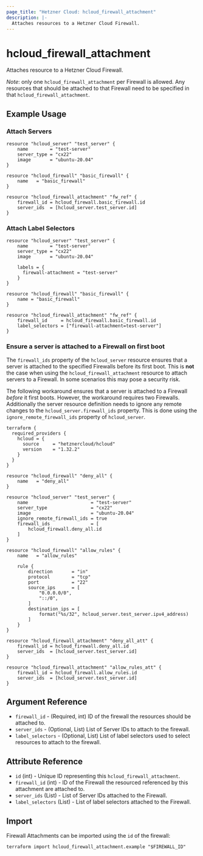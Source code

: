 ```yaml
---
page_title: "Hetzner Cloud: hcloud_firewall_attachment"
description: |-
  Attaches resources to a Hetzner Cloud Firewall.
---
```


# hcloud_firewall_attachment

Attaches resource to a Hetzner Cloud Firewall.

_Note_: only one `hcloud_firewall_attachment` per Firewall is allowed.
Any resources that should be attached to that Firewall need to be
specified in that `hcloud_firewall_attachment`.

## Example Usage

### Attach Servers

```hcl
resource "hcloud_server" "test_server" {
    name        = "test-server"
    server_type = "cx22"
    image       = "ubuntu-20.04"
}

resource "hcloud_firewall" "basic_firewall" {
    name   = "basic_firewall"
}

resource "hcloud_firewall_attachment" "fw_ref" {
    firewall_id = hcloud_firewall.basic_firewall.id
    server_ids  = [hcloud_server.test_server.id]
}
```

### Attach Label Selectors

```hcl
resource "hcloud_server" "test_server" {
    name        = "test-server"
    server_type = "cx22"
    image       = "ubuntu-20.04"

    labels = {
      firewall-attachment = "test-server"
    }
}

resource "hcloud_firewall" "basic_firewall" {
    name = "basic_firewall"
}

resource "hcloud_firewall_attachment" "fw_ref" {
    firewall_id     = hcloud_firewall.basic_firewall.id
    label_selectors = ["firewall-attachment=test-server"]
}
```

### Ensure a server is attached to a Firewall on first boot

The `firewall_ids` property of the `hcloud_server` resource ensures that
a server is attached to the specified Firewalls before its first boot.
This is **not** the case when using the `hcloud_firewall_attachment`
resource to attach servers to a Firewall. In some scenarios this may
pose a security risk.

The following workaround ensures that a server is attached to a Firewall
_before_ it first boots. However, the workaround requires two Firewalls.
Additionally the server resource definition needs to ignore any remote
changes to the `hcloud_server.firewall_ids` property. This is done using
the `ignore_remote_firewall_ids` property of `hcloud_server`.

```hcl
terraform {
  required_providers {
    hcloud = {
      source     = "hetznercloud/hcloud"
      version    = "1.32.2"
    }
  }
}

resource "hcloud_firewall" "deny_all" {
    name   = "deny_all"
}

resource "hcloud_server" "test_server" {
    name                       = "test-server"
    server_type                = "cx22"
    image                      = "ubuntu-20.04"
    ignore_remote_firewall_ids = true
    firewall_ids               = [
        hcloud_firewall.deny_all.id
    ]
}

resource "hcloud_firewall" "allow_rules" {
    name   = "allow_rules"

    rule {
        direction       = "in"
        protocol        = "tcp"
        port            = "22"
        source_ips      = [
            "0.0.0.0/0",
            "::/0",
        ]
        destination_ips = [
            format("%s/32", hcloud_server.test_server.ipv4_address)
        ]
    }
}

resource "hcloud_firewall_attachment" "deny_all_att" {
    firewall_id = hcloud_firewall.deny_all.id
    server_ids  = [hcloud_server.test_server.id]
}

resource "hcloud_firewall_attachment" "allow_rules_att" {
    firewall_id = hcloud_firewall.allow_rules.id
    server_ids  = [hcloud_server.test_server.id]
}
```

## Argument Reference

- `firewall_id` - (Required, int) ID of the firewall the resources
  should be attached to.
- `server_ids` - (Optional, List) List of Server IDs to attach to the
  firewall.
- `label_selectors` - (Optional, List) List of label selectors used to
  select resources to attach to the firewall.

## Attribute Reference

- `id` (int) - Unique ID representing this `hcloud_firewall_attachment`.
- `firewall_id` (int) - ID of the Firewall the resourced referenced by
  this attachment are attached to.
- `server_ids` (List) - List of Server IDs attached to the Firewall.
- `label_selectors` (List) - List of label selectors attached to the
  Firewall.

## Import

Firewall Attachments can be imported using the `id` of the firewall:

```shell
terraform import hcloud_firewall_attachment.example "$FIREWALL_ID"
```
